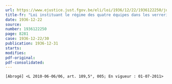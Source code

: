 ```yaml
---
url: https://www.ejustice.just.fgov.be/eli/loi/1936/12/22/1936122250/justel
title-fr: "Loi instituant le régime des quatre équipes dans les verreries à vitres automatiques. (NOTE : Consultation des versions antérieures à partir du 30-12-1989 et mise à jour au 01-07-2010) (NOTE : Consultation des versions antérieures à partir du 30-12-1989 et mise à jour au 01-07-2010)"
date: 1936-12-22
source:
number: 1936122250
page: 8281
case: 1936-12-22/30
publication: 1936-12-31
starts:
modifies:
pdf-original:
pdf-consolidated:
---
```


`[Abrogé] <L 2010-06-06/06, art. 109,5°, 005; En vigueur : 01-07-2011>`
